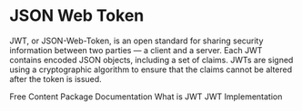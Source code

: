 # JSON Web Token

JWT, or JSON-Web-Token, is an open standard for sharing security information between two parties — a client and a server. Each JWT contains encoded JSON objects, including a set of claims. JWTs are signed using a cryptographic algorithm to ensure that the claims cannot be altered after the token is issued.

<ResourceGroupTitle>Free Content</ResourceGroupTitle>
<BadgeLink badgeText='Official Package' colorScheme="blue" href='https://www.npmjs.com/package/jsonwebtoken'>Package Documentation</BadgeLink>
<BadgeLink colorScheme='yellow' badgeText='Read' href='https://www.akana.com/blog/what-is-jwt'>What is JWT</BadgeLink>
<BadgeLink badgeText='Watch' href='https://www.youtube.com/watch?v=mbsmsi7l3r4'>JWT Implementation</BadgeLink>
